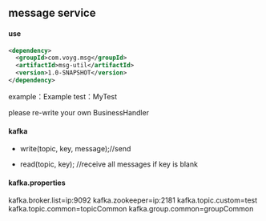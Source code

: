 ## message service

#### use

```xml
<dependency>
  <groupId>com.voyg.msg</groupId>
  <artifactId>msg-util</artifactId>
  <version>1.0-SNAPSHOT</version>
</dependency>
```

example：Example
test：MyTest

please re-write your own BusinessHandler

#### kafka

- write(topic, key, message);//send

- read(topic, key); //receive all messages if key is blank

#### kafka.properties

kafka.broker.list=ip:9092 
kafka.zookeeper=ip:2181 
kafka.topic.custom=test 
kafka.topic.common=topicCommon 
kafka.group.common=groupCommon 
